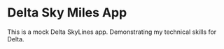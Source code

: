 <h1>Delta Sky Miles App</h1>

<p>This is a mock Delta SkyLines app. Demonstrating my technical skills for Delta.</p>
